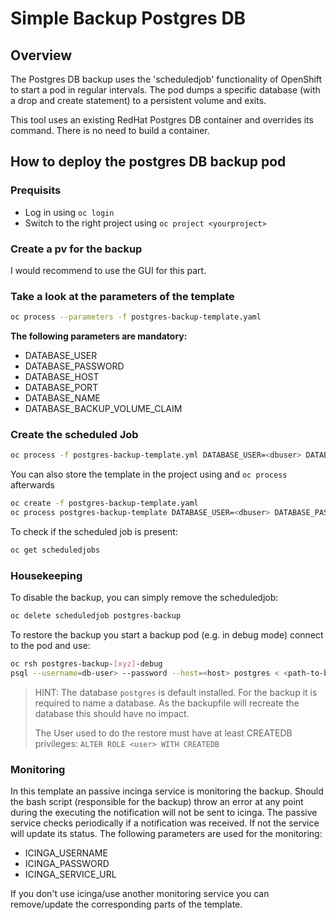 # Simple Backup Postgres DB

## Overview

The Postgres DB backup uses the 'scheduledjob' functionality of OpenShift to start a pod in regular intervals. The pod dumps a specific database (with a drop and create statement) to a persistent volume and exits.

This tool uses an existing RedHat Postgres DB container and overrides its command. There is no need to build a container.

## How to deploy the postgres DB backup pod

### Prequisits

* Log in using `oc login`
* Switch to the right project using `oc project <yourproject>`

### Create a pv for the backup

I would recommend to use the GUI for this part.

### Take a look at the parameters of the template

```bash
oc process --parameters -f postgres-backup-template.yaml
```

**The following parameters are mandatory:**

* DATABASE_USER
* DATABASE_PASSWORD
* DATABASE_HOST
* DATABASE_PORT
* DATABASE_NAME
* DATABASE_BACKUP_VOLUME_CLAIM

### Create the scheduled Job

```bash
oc process -f postgres-backup-template.yml DATABASE_USER=<dbuser> DATABASE_PASSWORD=<dbpassword> DATABASE_HOST=<dbhost> DATABASE_PORT=<dbport> DATABASE_NAME=<dbname> DATABASE_BACKUP_VOLUME_CLAIM=<pvc-claim-name> ICINGA_USERNAME=<icinga-user> ICINGA_PASSWORD=<icinga-password> ICINGA_SERVICE_URL=<icinga-service-url> | oc create -f -
```

You can also store the template in the project using and `oc process` afterwards

```bash
oc create -f postgres-backup-template.yaml
oc process postgres-backup-template DATABASE_USER=<dbuser> DATABASE_PASSWORD=<dbpassword> ... | oc create -f -
```

To check if the scheduled job is present:

````bash
oc get scheduledjobs
````

### Housekeeping

To disable the backup, you can simply remove the scheduledjob:

````bash
oc delete scheduledjob postgres-backup
````

To restore the backup you start a backup pod (e.g. in debug mode) connect to the pod and use:

````bash
oc rsh postgres-backup-[xyz]-debug
psql --username=db-user> --password --host=<host> postgres < <path-to-backupfile> (the backupfile has to be unpacked)
````

> HINT: The database `postgres` is default installed. For the backup it is required to name a database. As the backupfile will recreate the database this should have no impact.
>
> The User used to do the restore must have at least CREATEDB privileges: `ALTER ROLE <user> WITH CREATEDB`

### Monitoring

In this template an passive incinga service is monitoring the backup. Should the bash script (responsible for the backup) throw an error at any point during the executing the notification will not be sent to icinga. The passive service checks periodically if a notification was received. If not the service will update its status. The following parameters are used for the monitoring:

* ICINGA_USERNAME
* ICINGA_PASSWORD
* ICINGA_SERVICE_URL

If you don't use icinga/use another monitoring service you can remove/update the corresponding parts of the template.
